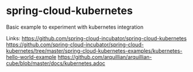 # spring-cloud-kubernetes
Basic example to experiment with kubernetes integration

Links:
https://github.com/spring-cloud-incubator/spring-cloud-kubernetes
https://github.com/spring-cloud-incubator/spring-cloud-kubernetes/tree/master/spring-cloud-kubernetes-examples/kubernetes-hello-world-example
https://github.com/arquillian/arquillian-cube/blob/master/docs/kubernetes.adoc
